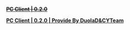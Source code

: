 **[~~PC Client | 0.2.0~~](https://autopatchos.zenlesszonezero.com/download/windows/0.2.0/j0fGHf10yF5n/Zenless_Zone_Zero_(Beta).zip)**

**[PC Client | 0.2.0 | Provide By DuolaD&CYTeam](https://7ww2hb-my.sharepoint.com/:u:/g/personal/duolad_cyteam_me/EchDZ_be9sBInszUfSubLW4B9KB1YU4cPSvDM5CP_6U8zg?e=pGaNQ3)**
